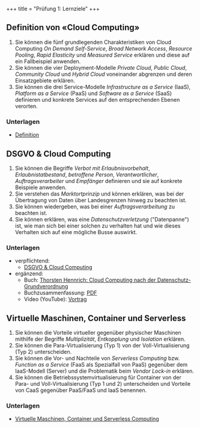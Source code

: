 +++
title = "Prüfung 1: Lernziele"
+++

## Definition von «Cloud Computing»

1. Sie können die fünf grundlegenden Charakteristiken von Cloud Computing _On
   Demand Self-Service_, _Broad Network Access_, _Resource Pooling_, _Rapid
   Elasticity_ und _Measured Service_ erklären und diese auf ein Fallbeispiel
   anwenden.
2. Sie können die vier Deployment-Modelle _Private Cloud_, _Public Cloud_,
   _Community Cloud_ und _Hybrid Cloud_ voneinander abgrenzen und deren
   Einsatzgebiete erklären.
3. Sie können die drei Service-Modelle _Infrastructure as a Service_ (IaaS),
  _Platform as a Service_ (PaaS) und _Software as a Service_ (SaaS) definieren
  und konkrete Services auf den entsprechenden Ebenen verorten.

### Unterlagen

- [Definition](/theorie/definition)

## DSGVO & Cloud Computing

1. Sie können die Begriffe _Verbot mit Erlaubnisvorbehalt_,
   _Erlaubnistatbestand_, _betroffene Person_, _Verantwortlicher_,
   _Auftragsverarbeiter_ und _Empfänger_ definieren und sie auf konkrete
   Beispiele anwenden.
2. Sie verstehen das _Marktortprinzip_ und können erklären, was bei der
   Übertragung von Daten über Landesgrenzen hinweg zu beachten ist.
3. Sie können wiedergeben, was bei einer _Auftragsverarbeitung_ zu beachten ist.
4. Sie können erklären, was eine _Datenschutzverletzung_ ("Datenpanne") ist, wie
   man sich bei einer solchen zu verhalten hat und wie dieses Verhalten sich auf
   eine mögliche Busse auswirkt.

### Unterlagen

- verpflichtend:
    - [DSGVO & Cloud Computing](/theorie/dsgvo)
- ergänzend:
    - Buch: [Thorsten Hennrich: Cloud Computing nach der Datenschutz-Grundverordnung](https://dpunkt.de/produkt/cloud-computing-nach-der-datenschutz-grundverordnung/)
    - Buchzusammenfassung: [PDF](https://raw.githubusercontent.com/patrickbucher/books/master/hennrich_cloud-computing-dsgvo.pdf)
    - Video (YouTube): [Vortrag](https://www.youtube.com/watch?v=8lz2lwo9vT4)

## Virtuelle Maschinen, Container und Serverless

1. Sie können die Vorteile virtueller gegenüber physischer Maschinen mithilfe
   der Begriffe _Multiplizität_, _Entkopplung_ und _Isolation_ erklären.
2. Sie können die Para-Virtualisierung (Typ 1) von der Voll-Virtualisierung (Typ
   2) unterscheiden.
3. Sie können die Vor- und Nachteile von _Serverless Computing_ bzw. _Function
   as a Service_ (FaaS als Spezialfall von PaaS) gegenüber dem IaaS-Modell
   (Server) und die Problematik beim _Vendor Lock-in_ erklären.
4. Sie können die Betriebssystemvirtualisierung für Container von der Para- und
   Voll-Virtualisierung (Typ 1 und 2) unterscheiden und Vorteile von CaaS
   gegenüber PaaS/FaaS und IaaS benennen.

### Unterlagen

- [Virtuelle Maschinen, Container und Serverless Computing](/theorie/vms-container-serverless)
